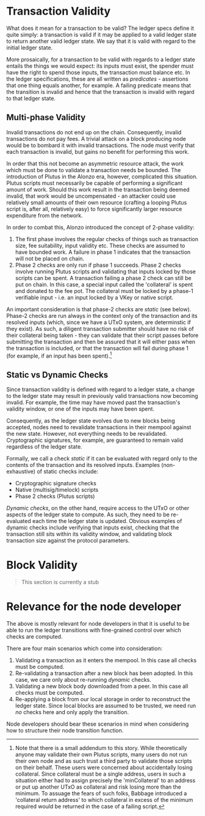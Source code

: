 # Transaction Validity

What does it mean for a transaction to be valid? The ledger specs define it
quite simply: a transaction is valid if it may be applied to a valid ledger
state to return another valid ledger state. We say that it is valid with regard
to the initial ledger state.

More prosaically, for a transaction to be valid with regards to a ledger state
entails the things we would expect: its inputs must exist, the spender must have
the right to spend those inputs, the transaction must balance etc. In the
ledger specifications, these are all written as _predicates_ - assertions that
one thing equals another, for example. A failing predicate means that the
transition is invalid and hence that the transaction is invalid with regard
to that ledger state.

## Multi-phase Validity

Invalid transactions do not end up on the chain. Consequently, invalid
transactions do not pay fees. A trivial attack on a block producing node would
be to bombard it with invalid transactions. The node must verify that each
transaction is invalid, but gains no benefit for performing this work.

In order that this not become an asymmetric resource attack, the work which
must be done to validate a transaction needs be bounded. The introduction of
Plutus in the Alonzo era, however, complicated this situation. Plutus scripts
must necessarily be capable of performing a significant amount of work. Should
this work result in the transaction being deemed invalid, that work would be
uncompensated - an attacker could use relatively small amounts of their own
resource (crafting a looping Plutus script is, after all, relatively easy) to
force significantly larger resource expenditure from the network.

In order to combat this, Alonzo introduced the concept of 2-phase validity:

1. The first phase involves the regular checks of things such as transaction
    size, fee suitability, input validity etc. These checks are assumed to have
    bounded work. A failure in phase 1 indicates that the transaction will
    not be placed on chain.
2. Phase 2 checks are only run if phase 1 succeeds. Phase 2 checks involve
    running Plutus scripts and validating that inputs locked by those scripts
    can be spent. A transaction failing a phase 2 check can still be put on
    chain. In this case, a special input called the 'collateral' is spent and
    donated to the fee pot. The collateral must be locked by a phase-1
    verifiable input - i.e. an input locked by a VKey or native script.

An important consideration is that phase-2 checks are _static_ (see below).
Phase-2 checks are run always in the context only of the transaction and its
resolved inputs (which, since we have a UTxO system, are determinstic if they
exist). As such, a diligent transaction submitter should have no risk of their
collateral being taken - they can validate that their script passes before
submitting the transaction and then be assured that it will either pass when
the transaction is included, or that the transaction will fail during phase 1
(for example, if an input has been spent).[^1]

## Static vs Dynamic Checks

Since transaction validity is defined with regard to a ledger state, a change
to the ledger state may result in previously valid transactions now becoming
invalid. For example, the time may have moved past the transaction's validity
window, or one of the inputs may have been spent.

Consequently, as the ledger state evolves due to new blocks being accepted,
nodes need to revalidate transactions in their mempool against the new state.
However, not everything needs to be revalidated. Cryptographic signatures, for
example, are guaranteed to remain valid regardless of the ledger state.

Formally, we call a check _static_ if it can be evaluated with regard only to
the contents of the transaction and its resolved inputs. Examples
(non-exhaustive) of static checks include:

- Cryptographic signature checks
- Native (multisig/timelock) scripts
- Phase 2 checks (Plutus scripts)

_Dynamic checks_, on the other hand, require access to the UTxO or other aspects
of the ledger state to compute. As such, they need to be re-evaluated each time
the ledger state is updated. Obvious examples of dynamic checks include
verifying that inputs exist, checking that the transaction still sits within its
validity window, and validating block transaction size against the protocol
parameters.

# Block Validity

> This section is currently a stub

# Relevance for the node developer

The above is mostly relevant for node developers in that it is useful to be able
to run the ledger transitions with fine-grained control over which checks are
computed.

There are four main scenarios which come into consideration:

1. Validating a transaction as it enters the mempool. In this case all checks
  must be computed.
2. Re-validating a transaction after a new block has been adopted. In this case,
  we care only about re-running _dynamic_ checks.
3. Validating a new block body downloaded from a peer. In this case all checks
  must be computed.
4. Re-applying a block from our local storage in order to reconstruct the ledger
  state. Since local blocks are assumed to be trusted, we need run _no_ checks
  here and only apply the transition.

Node developers should bear these scenarios in mind when considering how to
structure their node transition function.

[^1]: Note that there is a small addendum to this story. While theoretically
anyone may validate their own Plutus scripts, many users do not run their own
node and as such trust a third party to validate those scripts on their behalf.
These users were concerned about accidentally losing collateral. Since
collateral must be a single address, users in such a situation either had to
assign precisely the 'minCollateral' to an address or put up another UTxO as
collateral and risk losing more than the minimum. To assuage the fears of such
folks, Babbage introduced a 'collateral return address' to which collateral in
excess of the minimum required would be returned in the case of a failing
script.
